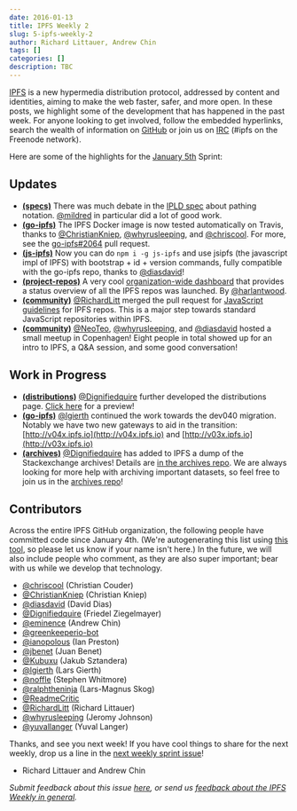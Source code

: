 ```yaml
---
date: 2016-01-13
title: IPFS Weekly 2
slug: 5-ipfs-weekly-2
author: Richard Littauer, Andrew Chin
tags: []
categories: []
description: TBC
---
```


[IPFS](//ipfs.io/) is a new hypermedia distribution protocol, addressed by content and identities, aiming to make the web faster, safer, and more open. In these posts, we highlight some of the development that has happened in the past week. For anyone looking to get involved, follow the embedded hyperlinks, search the wealth of information on [GitHub](//github.com/ipfs) or join us on [IRC](//webchat.freenode.net/?channels=ipfs) (#ipfs on the Freenode network).

Here are some of the highlights for the [January 5th](//github.com/ipfs/pm/issues/77) Sprint:

## Updates

* [**(specs)**](//github.com/ipfs/specs) There was much debate in the [IPLD spec](https://github.com/ipfs/specs/pull/37) about pathing notation. [@mildred](//github.com/mildred) in particular did a lot of good work.
* [**(go-ipfs)**](//github.com/ipfs/go-ipfs) The IPFS Docker image is now tested automatically on Travis, thanks to [@ChristianKniep](//github.com/ChristianKniep), [@whyrusleeping](//github.com/whyrusleeping), and [@chriscool](//github.com/chriscool). For more, see the [go-ipfs#2064](//github.com/ipfs/go-ipfs/pull/2064) pull request.
* [**(js-ipfs)**](//github.com/ipfs/js-ipfs) Now you can do `npm i -g js-ipfs` and use jsipfs (the javascript impl of IPFS) with bootstrap + id + version commands, fully compatible with the go-ipfs repo, thanks to [@diasdavid](//github.com/diasdavid)!
* [**(project-repos)**](//github.com/ipfs/project-repos) A very cool [organization-wide dashboard](http://project-repos.ipfs.io/) that provides a status overview of all the IPFS repos was launched.  By [@harlantwood](//github.com/harlantwood).
* [**(community)**](//github.com/ipfs/community) [@RichardLitt](//github.com/RichardLitt) merged the pull request for [JavaScript guidelines](//github.com/ipfs/community/blob/master/js-contribution-guidelines.md) for IPFS repos. This is a major step towards standard JavaScript repositories within IPFS.
* [**(community)**](//github.com/ipfs/community#meetups) [@NeoTeo](//github.com/NeoTeo), [@whyrusleeping](//github.com/whyrusleeping), and [@diasdavid](//github.com/diasdavid) hosted a small meetup in Copenhagen!  Eight people in total showed up for an intro to IPFS, a Q&A session, and some good conversation!

## Work in Progress

* [**(distributions)**](//github.com/distributions) [@Dignifiedquire](//github.com/Dignifiedquire) further developed the distributions page.  [Click here](http://v04x.ipfs.io/ipfs/QmZyvWokPYGg6DrjE6o2V7qhThzZQZ8QCWqdd2U3S75HXC/index.html) for a preview!
* [**(go-ipfs)**](//github.com/ipfs/go-ipfs) [@lgierth](//github.com/lgierth) continued the work towards the dev040 migration.  Notably we have two new gateways to aid in the transition:   [http://v04x.ipfs.io](http://v04x.ipfs.io) and [http://v03x.ipfs.io](http://v03x.ipfs.io)
* [**(archives)**](//github.com/ipfs/archives/) [@Dignifiedquire](//github.com/Dignifiedquire) has added to IPFS a dump of the Stackexchange archives!  Details are [in the archives repo](//github.com/ipfs/archives/issues/50). We are always looking for more help with archiving important datasets, so feel free to join us in the [archives repo](//github.com/ipfs/archives/)!

## Contributors

Across the entire IPFS GitHub organization, the following people have committed code since January 4th. (We're autogenerating this list using [this tool](//github.com/ipfs/weekly/blob/master/tools/get_commits.py), so please let us know if your name isn't here.) In the future, we will also include people who comment, as they are also super important; bear with us while we develop that technology.

* [@chriscool](//github.com/chriscool) (Christian Couder)
* [@ChristianKniep](//github.com/ChristianKniep) (Christian Kniep)
* [@diasdavid](//github.com/diasdavid) (David Dias)
* [@Dignifiedquire](//github.com/Dignifiedquire) (Friedel Ziegelmayer)
* [@eminence](//github.com/eminence) (Andrew Chin)
* [@greenkeeperio-bot](//github.com/greenkeeperio-bot)
* [@ianopolous](//github.com/ianopolous) (Ian Preston)
* [@jbenet](//github.com/jbenet) (Juan Benet)
* [@Kubuxu](//github.com/Kubuxu) (Jakub Sztandera)
* [@lgierth](//github.com/lgierth) (Lars Gierth)
* [@noffle](//github.com/noffle) (Stephen Whitmore)
* [@ralphtheninja](//github.com/ralphtheninja) (Lars-Magnus Skog)
* [@ReadmeCritic](//github.com/ReadmeCritic)
* [@RichardLitt](//github.com/RichardLitt) (Richard Littauer)
* [@whyrusleeping](//github.com/whyrusleeping) (Jeromy Johnson)
* [@yuvallanger](//github.com/yuvallanger) (Yuval Langer)

Thanks, and see you next week!  If you have cool things to share for the next weekly, drop us a line in the [next weekly sprint issue](//github.com/ipfs/pm/issues/79)!

- Richard Littauer and Andrew Chin

_Submit feedback about this issue [here](//github.com/ipfs/weekly/issues/10), or send us [feedback about the IPFS Weekly in general](//github.com/ipfs/weekly/issues/7)._
